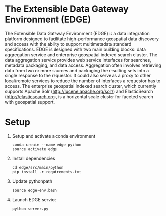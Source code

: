 # The Extensible Data Gateway Environment (EDGE)
The Extensible Data Gateway Environment (EDGE) is a data integration platform designed to facilitate high-performance geospatial data discovery and access with the ability to support multimetadata standard specifications. EDGE is designed with two main building blocks: data aggregation service and enterprise geospatial indexed search cluster. The data aggregation service provides web service interfaces for searches, metadata packaging, and data access. Aggregation often involves retrieving data from two or more sources and packaging the resulting sets into a single response to the requestor. It could also serve as a proxy to other local/remote services to reduce the number of interfaces a requestor has to access. The enterprise geospatial indexed search cluster, which currently supports Apache Solr (http://lucene.apache.org/solr/) and ElasticSearch (http://elasticsearch.org), is a horizontal scale cluster for faceted search with geospatial support.

# Setup

1. Setup and activate a conda environment

    ````
    conda create --name edge python
    source activate edge
    ````

2. Install dependencies

    ````
    cd edge/src/main/python
    pip install -r requirements.txt
    ````

3. Update pythonpath

    ````
    source edge-env.bash
    ````

4. Launch EDGE service

    ````
    python server.py
    ````
